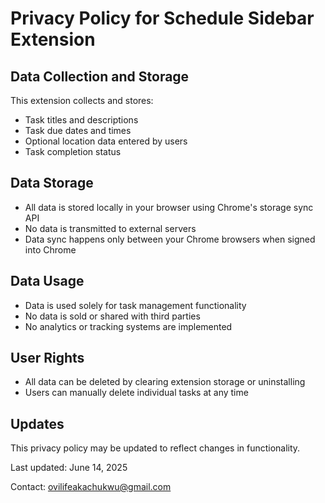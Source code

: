 # Privacy Policy for Schedule Sidebar Extension

## Data Collection and Storage
This extension collects and stores:
- Task titles and descriptions
- Task due dates and times
- Optional location data entered by users
- Task completion status

## Data Storage
- All data is stored locally in your browser using Chrome's storage sync API
- No data is transmitted to external servers
- Data sync happens only between your Chrome browsers when signed into Chrome

## Data Usage
- Data is used solely for task management functionality
- No data is sold or shared with third parties
- No analytics or tracking systems are implemented

## User Rights
- All data can be deleted by clearing extension storage or uninstalling
- Users can manually delete individual tasks at any time

## Updates
This privacy policy may be updated to reflect changes in functionality.

Last updated: June 14, 2025

Contact: ovilifeakachukwu@gmail.com